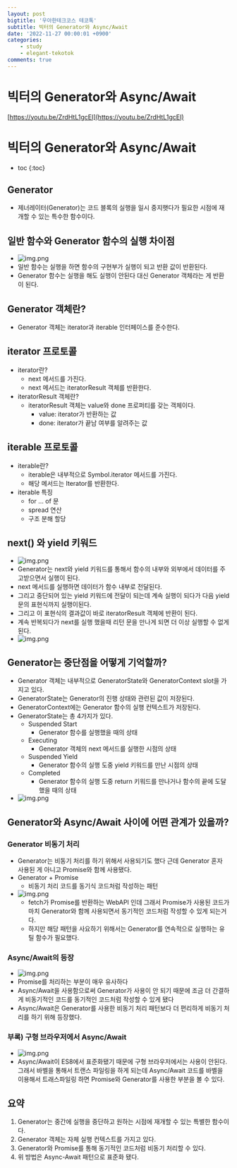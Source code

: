 ```yaml
---
layout: post
bigtitle: '우아한테크코스 테코톡'
subtitle: 빅터의 Generator와 Async/Await
date: '2022-11-27 00:00:01 +0900'
categories:
    - study
    - elegant-tekotok
comments: true
---
```


# 빅터의 Generator와 Async/Await 
[https://youtu.be/ZrdHtL1gcEI](https://youtu.be/ZrdHtL1gcEI)

# 빅터의 Generator와 Async/Await
* toc
{:toc}

## Generator
+ 제너레이터(Generator)는 코드 블록의 실행을 일시 중지햇다가 필요한 시점에 재개할 수 있는 특수한 함수이다.

## 일반 함수와 Generator 함수의 실행 차이점
+ ![img.png](../../../assets/img/elegant-tekotok/VICTOR-Generator-Async-Await.png)
+ 일반 함수는 실행을 하면 함수의 구현부가 실행이 되고 반환 값이 반환된다. 
+ Generator 함수는 실행을 해도 실행이 안된다 대신 Generator 객체라는 게 반환이 된다.  

## Generator 객체란?
+ Generator 객체는 iterator과 iterable 인터페이스를 준수한다.  

## iterator 프로토콜
+ iterator란?
  + next 메서드를 가진다.
  + next 메서드는 iteratorResult 객체를 반환한다.
+ iteratorResult 객체란?
  + iteratorResult 객체는 value와 done 프로퍼티를 갖는 객체이다.
    + value: iterator가 반환하는 값
    + done: iterator가 끝남 여부를 알려주는 값

## iterable 프로토콜
+ iterable란?
  + iterable은 내부적으로 Symbol.iterator 메서드를 가진다.
  + 해당 메서드는 Iterator를 반환한다.
+ iterable 특징
  + for ... of 문
  + spread 연산
  + 구조 분해 할당 

## next() 와 yield 키워드 
+ ![img.png](../../../assets/img/elegant-tekotok/VICTOR-Generator-Async-Await2.png)
+ Generator는 next와 yield 키워드를 통해서 함수의 내부와 외부에서 데이터를 주고받으면서 실행이 된다. 
+ next 메서드를 실행하면 데이터가 함수 내부로 전달된다. 
+ 그리고 중단되어 있는 yield 키워드에 전달이 되는데 계속 실행이 되다가 다음 yield문의 표현식까지 실행이된다. 
+ 그리고 이 표현식의 결과값이 바로 iteratorResult 객체에 반환이 된다.
+ 계속 반복되다가 next를 실행 했을때 리턴 문을 만나게 되면 더 이상 실행할 수 없게 된다.
+ ![img.png](../../../assets/img/elegant-tekotok/VICTOR-Generator-Async-Await3.png)

## Generator는 중단점을 어떻게 기억할까?
+ Generator 객체는 내부적으로 GeneratorState와 GeneratorContext slot을 가지고 있다.
+ GeneratorState는 Generator의 진행 상태와 관련된 값이 저장된다.
+ GeneratorContext에는 Generator 함수의 실행 컨텍스트가 저장된다.
+ GeneratorState는 총 4가지가 있다.
  + Suspended Start
    + Generator 함수를 실행했을 때의 상태
  + Executing
    + Generator 객체의 next 메서드를 실행한 시점의 상태
  + Suspended Yield
    + Generator 함수의 실행 도중 yield 키워드를 만난 시점의 상태
  + Completed
    + Generator 함수의 실행 도중 return 키워드를 만나거나 함수의 끝에 도달했을 때의 상태 
+ ![img.png](../../../assets/img/elegant-tekotok/VICTOR-Generator-Async-Await4.png)

## Generator와 Async/Await 사이에 어떤 관계가 있을까?

### Generator 비동기 처리 
+ Generator는 비동기 처리를 하기 위해서 사용되기도 했다 근데 Generator 혼자 사용된 게 아니고 Promise와 함께 사용됐다. 
+ Generator + Promise
  + 비동기 처리 코드를 동기식 코드처럼 작성하는 패턴 
+ ![img.png](../../../assets/img/elegant-tekotok/VICTOR-Generator-Async-Await5.png)
  + fetch가 Promise를 반환하는 WebAPI 인데 그래서 Promise가 사용된 코드가 마치 Generator와 함께 사용되면서 동기적인 코드처럼 작성할 수 있게 되는거다.
  + 하지만 해당 패턴을 사요하기 위해서는 Generator를 연속적으로 실행하는 유틸 함수가 필요했다. 

### Async/Await의 등장
+ ![img.png](../../../assets/img/elegant-tekotok/VICTOR-Generator-Async-Await6.png)
+ Promise를 처리하는 부분이 매우 유사하다
+ Async/Await을 사용함으로써 Generator가 사용이 안 되기 때문에 조금 더 간결하게 비동기적인 코드를 동기적인 코드처럼 작성할 수 있게 됐다 
+ Async/Await은 Generator를 사용한 비동기 처리 패턴보다 더 편리하게 비동기 처리를 하기 위해 등장했다. 

### 부록) 구형 브라우저에서 Async/Await
+ ![img.png](../../../assets/img/elegant-tekotok/VICTOR-Generator-Async-Await7.png)
+ Async/Await이 ES8에서 표준화됐기 때문에 구형 브라우저에서는 사용이 안된다. 그래서 바벨을 통해서 트랜스 파일링을 하게 되는데 Async/Await 코드를 바벨을 이용해서 트래스파일링 하면 Promise와 Generator를 사용한 부분을 볼 수 있다. 

## 요약
1. Generator는 중간에 실행을 중단하고 원하는 시점에 재개할 수 있는 특별한 함수이다.
2. Generator 객체는 자체 실행 컨텍스트를 가지고 있다.
3. Generator와 Promise를 통해 동기적인 코드처럼 비동기 처리할 수 있다.
4. 위 방법은 Async-Await 패턴으로 표준화 됐다. 